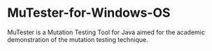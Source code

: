 # MuTester-for-Windows-OS
MuTester is a Mutation Testing Tool for Java aimed for the academic demonstration of the mutation testing technique.
